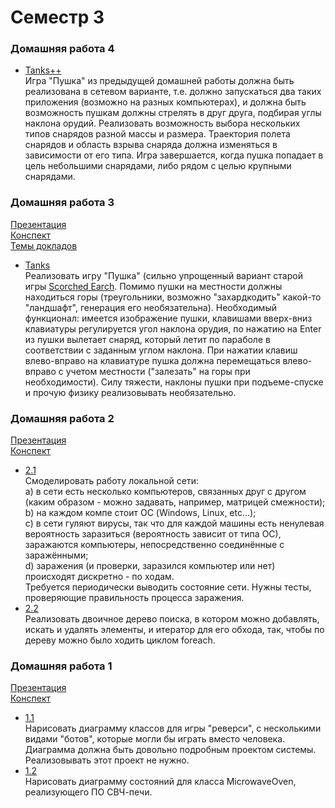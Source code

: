 Семестр 3
=========
### Домашняя работа 4

- [Tanks++](https://github.com/Victor-Y-Fadeev/SPbSU/tree/master/course2/sem3/hw4/task1) <br/>
Игра "Пушка" из предыдущей домашней работы должна быть реализована в сетевом варианте, т.е. должно запускаться два таких приложения (возможно на разных компьютерах), и должна быть возможность пушкам должны стрелять в друг друга, подбирая углы наклона орудий. Реализовать возможность выбора нескольких типов снарядов разной массы и размера. Траектория полета снарядов и область взрыва снаряда должна изменяться в зависимости от его типа. Игра завершается, когда пушка попадает в цель небольшими снарядами, либо рядом с целью крупными снарядами.


### Домашняя работа 3
[Презентация](https://docs.google.com/presentation/d/1HxN2WBzJBbVnx1YJ6_OW-K55GmH98_4Qm_cRoLYawSM/edit?usp=sharing) <br/>
[Конспект](https://docs.google.com/document/d/1omC-UKAGxPCvE12U9XYjGvoelUprPwlEYRzYUuQjC_I/edit?usp=sharing) <br/>
[Темы докладов](https://docs.google.com/document/d/1srm4KLfla5ZEuBNV4pwOb7qbXvIcL21kGI_tksTgCnw/edit?usp=sharing)

- [Tanks](https://github.com/Victor-Y-Fadeev/SPbSU/tree/master/course2/sem3/hw3/task1) <br/>
Реализовать игру "Пушка" (сильно упрощенный вариант старой игры [Scorched Earch](http://www.linuxsoft.cz/screenshot_img/4688-a.jpg). Помимо пушки на местности должны находиться горы (треугольники, возможно "захардкодить" какой-то "ландшафт", генерация его необязательна). Необходимый функционал: имеется изображение пушки, клавишами вверх-вниз клавиатуры регулируется угол наклона орудия, по нажатию на Enter из пушки вылетает снаряд, который летит по параболе в соответствии с заданным углом наклона. При нажатии клавиш влево-вправо на клавиатуре пушка должна перемещаться влево-вправо с учетом местности ("залезать" на горы при необходимости). Силу тяжести, наклоны пушки при подъеме-спуске и прочую физику реализовывать необязательно.


### Домашняя работа 2
[Презентация](https://docs.google.com/presentation/d/1b8f1A7NdZxtvshejoE0S9ngrur4IuzTRoG4fiawP64w/edit?usp=sharing) <br/>
[Конспект](https://docs.google.com/document/d/13vBwnusYL5m_E3STwZXuK8Z1dzXGdNaPUgpsB0sGcl0/edit?usp=sharing)

- [2.1](https://github.com/Victor-Y-Fadeev/SPbSU/tree/master/course2/sem3/hw2/task1) <br/>
Смоделировать работу локальной сети: <br/>
a) в сети есть несколько компьютеров, связанных друг с другом (каким образом - можно задавать, например, матрицей смежности); <br/>
b) на каждом компе стоит ОС (Windows, Linux, etc...); <br/>
c) в сети гуляют вирусы, так что для каждой машины есть ненулевая вероятность заразиться (вероятность зависит от типа ОС), заражаются компьютеры, непосредственно соединённые с заражёнными; <br/>
d) заражения (и проверки, заразился компьютер или нет) происходят дискретно - по ходам. <br/>
Требуется периодически выводить состояние сети. Нужны тесты, проверяющие правильность процесса заражения.
- [2.2](https://github.com/Victor-Y-Fadeev/SPbSU/tree/master/course2/sem3/hw2/task2) <br/>
Реализовать двоичное дерево поиска, в котором можно добавлять, искать и удалять элементы, и итератор для его обхода, так, чтобы по дереву можно было ходить циклом foreach.


### Домашняя работа 1
[Презентация](https://docs.google.com/presentation/d/1DHeOXPG2lLqGopM6JXJheQ3PHcF_MmHqFMs4b_4f98k/edit?usp=sharing) <br/>
[Конспект](https://docs.google.com/document/d/1qgOX6uNPfuyUQm3k0lPF8iLXw2m90rID_ozY6vEzVJw/edit?usp=sharing)

- [1.1](https://github.com/Victor-Y-Fadeev/SPbSU/tree/master/course2/sem3/hw1/task1) <br/>
Нарисовать диаграмму классов для игры "реверси", с несколькими видами "ботов", которые могли бы играть вместо человека. Диаграмма должна быть довольно подробным проектом системы. Реализовывать этот проект не нужно.
- [1.2](https://github.com/Victor-Y-Fadeev/SPbSU/tree/master/course2/sem3/hw1/task2) <br/>
Нарисовать диаграмму состояний для класса MicrowaveOven, реализующего ПО СВЧ-печи.

